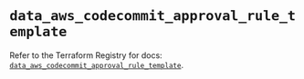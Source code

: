 # `data_aws_codecommit_approval_rule_template`

Refer to the Terraform Registry for docs: [`data_aws_codecommit_approval_rule_template`](https://registry.terraform.io/providers/hashicorp/aws/6.9.0/docs/data-sources/codecommit_approval_rule_template).
